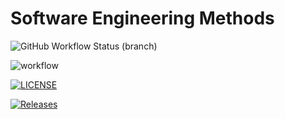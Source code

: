 
# Software Engineering Methods
![GitHub Workflow Status (branch)](https://img.shields.io/github/actions/workflow/status/jxshmendez/Coursework/main.yml?branch=develop)

![workflow](https://github.com/jxshmendez/Coursework/actions/workflows/main.yml/badge.svg)

[![LICENSE](https://img.shields.io/github/license/jxshmendez/Coursework.svg?style=flat-square)](https://github.com/<github-username>/Coursework/blob/master/LICENSE)

[![Releases](https://img.shields.io/github/release/jxshmendez/Coursework/all.svg?style=flat-square)](https://github.com/jxshmendez/Coursework/releases)